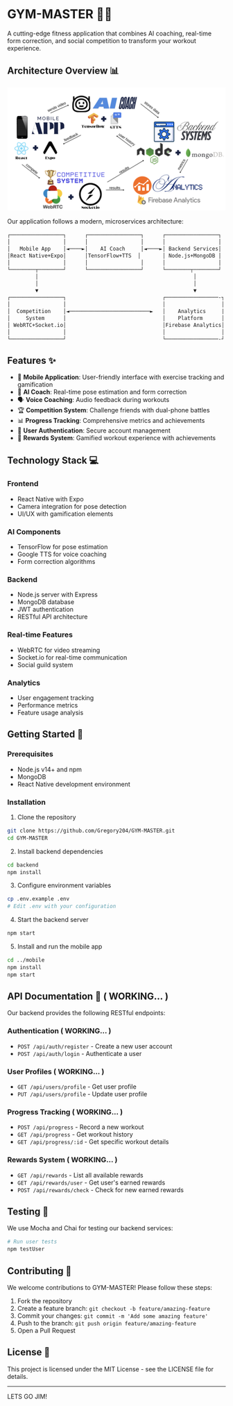 # GYM-MASTER 🏋️‍♂️

A cutting-edge fitness application that combines AI coaching, real-time form correction, and social competition to transform your workout experience.

## Architecture Overview 📊

![Gym Master Architecture](GYM_MASTER_FLOWCHART.png)

Our application follows a modern, microservices architecture:

```
┌─────────────────┐      ┌─────────────────┐      ┌─────────────────┐
│                 │      │                 │      │                 │
│   Mobile App    │◄────►│    AI Coach     │◄────►│ Backend Services│
│React Native+Expo│      │TensorFlow+TTS  │       │ Node.js+MongoDB │
│                 │      │                 │      │                 │
└────────┬────────┘      └─────────────────┘      └────────┬────────┘
         │                                                  │
         │                                                  │
         ▼                                                  ▼
┌─────────────────┐                               ┌─────────────────-┐
│                 │                               │                  │
│  Competition    │◄──────────────────────────►   │    Analytics     |
│     System      │                               │    Platform      │
│ WebRTC+Socket.io│                               │Firebase Analytics│
│                 │                               │                  │
└─────────────────┘                               └─────────────────-┘
```

## Features ✨

- 📱 **Mobile Application**: User-friendly interface with exercise tracking and gamification
- 🤖 **AI Coach**: Real-time pose estimation and form correction
- 🗣️ **Voice Coaching**: Audio feedback during workouts
- 🏆 **Competition System**: Challenge friends with dual-phone battles
- 📊 **Progress Tracking**: Comprehensive metrics and achievements
- 🔐 **User Authentication**: Secure account management
- 🏅 **Rewards System**: Gamified workout experience with achievements

## Technology Stack 💻

### Frontend
- React Native with Expo
- Camera integration for pose detection
- UI/UX with gamification elements

### AI Components
- TensorFlow for pose estimation
- Google TTS for voice coaching
- Form correction algorithms

### Backend
- Node.js server with Express
- MongoDB database
- JWT authentication
- RESTful API architecture

### Real-time Features
- WebRTC for video streaming
- Socket.io for real-time communication
- Social guild system

### Analytics
- User engagement tracking
- Performance metrics
- Feature usage analysis

## Getting Started 🚀

### Prerequisites

- Node.js v14+ and npm
- MongoDB
- React Native development environment

### Installation

1. Clone the repository
```bash
git clone https://github.com/Gregory204/GYM-MASTER.git
cd GYM-MASTER
```

2. Install backend dependencies
```bash
cd backend
npm install
```

3. Configure environment variables
```bash
cp .env.example .env
# Edit .env with your configuration
```

4. Start the backend server 
```bash
npm start
```

5. Install and run the mobile app 
```bash
cd ../mobile
npm install
npm start
```

## API Documentation 📝 ( WORKING... )

Our backend provides the following RESTful endpoints:

### Authentication ( WORKING... )
- `POST /api/auth/register` - Create a new user account
- `POST /api/auth/login` - Authenticate a user

### User Profiles ( WORKING... )
- `GET /api/users/profile` - Get user profile
- `PUT /api/users/profile` - Update user profile

### Progress Tracking ( WORKING... )
- `POST /api/progress` - Record a new workout
- `GET /api/progress` - Get workout history
- `GET /api/progress/:id` - Get specific workout details

### Rewards System ( WORKING... )
- `GET /api/rewards` - List all available rewards
- `GET /api/rewards/user` - Get user's earned rewards
- `POST /api/rewards/check` - Check for new earned rewards

## Testing 🧪

We use Mocha and Chai for testing our backend services:

```bash
# Run user tests
npm testUser

```

## Contributing 👥

We welcome contributions to GYM-MASTER! Please follow these steps:

1. Fork the repository
2. Create a feature branch: `git checkout -b feature/amazing-feature`
3. Commit your changes: `git commit -m 'Add some amazing feature'`
4. Push to the branch: `git push origin feature/amazing-feature`
5. Open a Pull Request

## License 📄

This project is licensed under the MIT License - see the LICENSE file for details.

---

LETS GO JIM!
